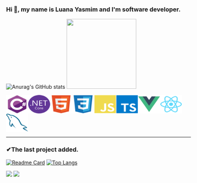 ### Hi 👋, my name is Luana Yasmim and I'm software developer.

![Anurag's GitHub stats](https://github-readme-stats.vercel.app/api?username=luanayasmim&theme=dracula)
<img height="190" width="190" src="https://gizmodo.uol.com.br/wp-content/blogs.dir/8/files/2021/02/nyan-cat-1.gif" style="max-width:100%">

<!--Icons-->
<div><img align="center" alt="Csharp" height="50" width="60" src="https://raw.githubusercontent.com/devicons/devicon/master/icons/csharp/csharp-original.svg" style="max-width:100%;"><img align="center" alt="dotnet core" height="50" width="60" src="https://github.com/devicons/devicon/blob/master/icons/dotnetcore/dotnetcore-original.svg" alt="photoshop" width="50" height="60" style="max-width:100%;"><img align="center" alt="HTML" height="50" width="60" src="https://raw.githubusercontent.com/devicons/devicon/master/icons/html5/html5-original.svg" style="max-width:100%;"><img align="center" alt="CSS" height="50" width="60" src="https://raw.githubusercontent.com/devicons/devicon/master/icons/css3/css3-original.svg" style="max-width:100%;"><img align="center" alt="Js" height="50" width="60" src="https://raw.githubusercontent.com/devicons/devicon/master/icons/javascript/javascript-plain.svg" style="max-width:100%;"><img align="center" alt="Ts" height="50" width="60" src="https://github.com/devicons/devicon/blob/master/icons/typescript/typescript-original.svg" style="max-width:100%;"><img align="center" alt="Vue" height="50" width="60" src="https://github.com/devicons/devicon/blob/master/icons/vuejs/vuejs-original.svg" style="max-width:100%;"><img align="center" alt="React" height="50" width="60" src="https://github.com/devicons/devicon/blob/master/icons/react/react-original.svg" style="max-width:100%;"><img align="center" alt="MySQL" height="50" width="60" src="https://github.com/devicons/devicon/blob/master/icons/mysql/mysql-plain.svg" style="max-width:100%;"></div>
<hr/>

<!-- Ultímo projeto -->
### ✔The last project added.
[![Readme Card](https://github-readme-stats.vercel.app/api/pin/?username=luanayasmim&repo=filmesApi&theme=dracula)]([https://github.com/luanayasmim/alura-tracker](https://github.com/luanayasmim/alura-tracker))
[![Top Langs](https://github-readme-stats.vercel.app/api/top-langs/?username=luanayasmim&layout=compact&theme=dracula)](https://github.com/anuraghazra/github-readme-stats)<!-- Cartão de principais linguagens de programação -->

<!-- botões -->
<a href="https://www.linkedin.com/in/luanayasmim"><img src="https://camo.githubusercontent.com/c00f87aeebbec37f3ee0857cc4c20b21fefde8a96caf4744383ebfe44a47fe3f/68747470733a2f2f696d672e736869656c64732e696f2f62616467652f2d4c696e6b6564496e2d2532333030373742353f7374796c653d666f722d7468652d6261646765266c6f676f3d6c696e6b6564696e266c6f676f436f6c6f723d7768697465" data-canonical-src="https://img.shields.io/badge/-LinkedIn-%230077B5?style=for-the-badge&amp;logo=linkedin&amp;logoColor=white" style="max-width:100%;"></a>
<a href="luanayasmim11@outlook.com">
<img src="https://camo.githubusercontent.com/927d6b3961fa048ff7303daf291cb5869dfa25018997cf8c1373c2f6a85b1458/68747470733a2f2f696d672e736869656c64732e696f2f62616467652f2d476d61696c2d2532333333333f7374796c653d666f722d7468652d6261646765266c6f676f3d676d61696c266c6f676f436f6c6f723d7768697465" data-canonical-src="https://img.shields.io/badge/-Gmail-%23333?style=for-the-badge&amp;logo=gmail&amp;logoColor=white" style="max-width:100%;"></a>

